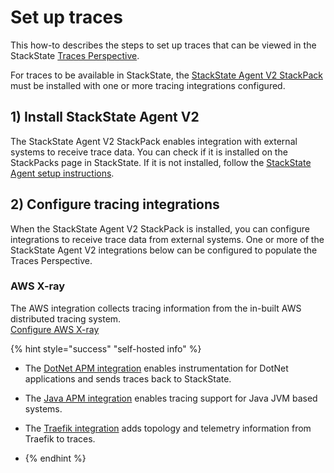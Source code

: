 # Set up traces

This how-to describes the steps to set up traces that can be viewed in the StackState [Traces Perspective](../../use/stackstate-ui/perspectives/traces-perspective.md).

For traces to be available in StackState, the [StackState Agent V2 StackPack](../../stackpacks/integrations/agent.md) must be installed with one or more tracing integrations configured.

## 1\) Install StackState Agent V2

The StackState Agent V2 StackPack enables integration with external systems to receive trace data. You can check if it is installed on the StackPacks page in StackState. If it is not installed, follow the [StackState Agent setup instructions](../../setup/agent/about-stackstate-agent.md).

## 2\) Configure tracing integrations

When the StackState Agent V2 StackPack is installed, you can configure integrations to receive trace data from external systems. One or more of the StackState Agent V2 integrations below can be configured to populate the Traces Perspective.

### AWS X-ray

The AWS integration collects tracing information from the in-built AWS distributed tracing system.  
[Configure AWS X-ray](../../stackpacks/integrations/aws/aws-x-ray.md)

{% hint style="success" "self-hosted info" %}

* The [DotNet APM integration](../../stackpacks/integrations/dotnet-apm.md) enables instrumentation for DotNet applications and sends traces back to StackState.
* The [Java APM integration](../../stackpacks/integrations/java-apm.md) enables tracing support for Java JVM based systems.
* The [Traefik integration](../../stackpacks/integrations/traefik.md) adds topology and telemetry information from Traefik to traces.

* {% endhint %}
